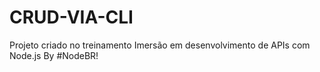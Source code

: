 # CRUD-VIA-CLI
Projeto criado no treinamento Imersão em desenvolvimento de APIs com Node.js By #NodeBR!
